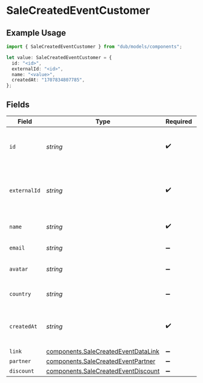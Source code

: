 # SaleCreatedEventCustomer

## Example Usage

```typescript
import { SaleCreatedEventCustomer } from "dub/models/components";

let value: SaleCreatedEventCustomer = {
  id: "<id>",
  externalId: "<id>",
  name: "<value>",
  createdAt: "1707834807785",
};
```

## Fields

| Field                                                                                      | Type                                                                                       | Required                                                                                   | Description                                                                                |
| ------------------------------------------------------------------------------------------ | ------------------------------------------------------------------------------------------ | ------------------------------------------------------------------------------------------ | ------------------------------------------------------------------------------------------ |
| `id`                                                                                       | *string*                                                                                   | :heavy_check_mark:                                                                         | The unique identifier of the customer in Dub.                                              |
| `externalId`                                                                               | *string*                                                                                   | :heavy_check_mark:                                                                         | Unique identifier for the customer in the client's app.                                    |
| `name`                                                                                     | *string*                                                                                   | :heavy_check_mark:                                                                         | Name of the customer.                                                                      |
| `email`                                                                                    | *string*                                                                                   | :heavy_minus_sign:                                                                         | Email of the customer.                                                                     |
| `avatar`                                                                                   | *string*                                                                                   | :heavy_minus_sign:                                                                         | Avatar URL of the customer.                                                                |
| `country`                                                                                  | *string*                                                                                   | :heavy_minus_sign:                                                                         | Country of the customer.                                                                   |
| `createdAt`                                                                                | *string*                                                                                   | :heavy_check_mark:                                                                         | The date the customer was created.                                                         |
| `link`                                                                                     | [components.SaleCreatedEventDataLink](../../models/components/salecreatedeventdatalink.md) | :heavy_minus_sign:                                                                         | N/A                                                                                        |
| `partner`                                                                                  | [components.SaleCreatedEventPartner](../../models/components/salecreatedeventpartner.md)   | :heavy_minus_sign:                                                                         | N/A                                                                                        |
| `discount`                                                                                 | [components.SaleCreatedEventDiscount](../../models/components/salecreatedeventdiscount.md) | :heavy_minus_sign:                                                                         | N/A                                                                                        |